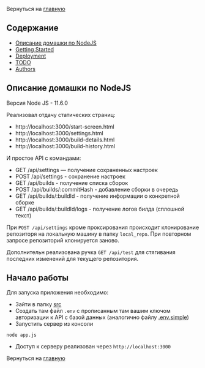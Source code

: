 Вернуться на [главную](README.md)

## Содержание

- [Описание домашки по NodeJS](#about)
- [Getting Started](#getting_started)
- [Deployment](#deployment)
- [TODO](#todo)
- [Authors](#authors)

## Описание домашки по NodeJS <a name = "about"></a>

Версия Node JS - 11.6.0

Реализовал отдачу статических страниц:
 - http://localhost:3000/start-screen.html
 - http://localhost:3000/settings.html
 - http://localhost:3000/build-details.html
 - http://localhost:3000/build-history.html
 
И простое API c командами:
- GET /api/settings — получение сохраненных настроек
- POST /api/settings - cохранение настроек
- GET  /api/builds - получение списка сборок
- POST /api/builds/:commitHash - добавление сборки в очередь
- GET  /api/builds/:buildId - получение информации о конкретной сборке
- GET  /api/builds/:buildId/logs - получение логов билда (сплошной текст)

При `POST /api/settings` кроме проксирования происходит клонирование репозиторя на локальную машину в папку `local_repo`. При повторном запросе репозиторий клонируется заново.

Дополнительн реализована ручка `GET /api/test` для стягивания последних изменений для текущего репозитория.

## Начало работы <a name = "getting_started"></a>

Для запуска приложения необходимо:
- Зайти в папку [src](src)
- Создать там файл `.env` с прописанным там вашим ключом авторизации к API с базой данных (аналогично файлу [.env.simple](src/.env.simple))
- Запустить сервер из консоли
```CLI
node app.js
```
- Доступ к серверу реализован через `http://localhost:3000`


Вернуться на [главную](README.md)
